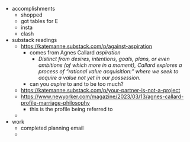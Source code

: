- accomplishments
	- shopped
	- got tables for E
	- insta
	- clash
- substack readings
	- https://katemanne.substack.com/p/against-aspiration
		- comes from Agnes Callard *aspiration*
			- *Distinct from desires, intentions, goals, plans, or even ambitions  (of which more in a moment), Callard explores a process of “rational value acquisition:” where we seek to acquire a value not yet in our possession.*
		- can you *aspire* to and to be too much?
	- https://katemanne.substack.com/p/your-partner-is-not-a-project
	- https://www.newyorker.com/magazine/2023/03/13/agnes-callard-profile-marriage-philosophy
		- this is the profile being referred to
	-
- work
	- completed planning email
	-
